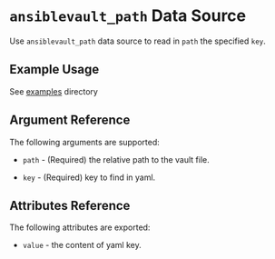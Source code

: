 # `ansiblevault_path` Data Source

Use `ansiblevault_path` data source to read in `path` the specified `key`.

## Example Usage

See [examples](https://github.com/MeilleursAgents/terraform-provider-ansiblevault/tree/master/examples) directory

## Argument Reference

The following arguments are supported:

* `path` - (Required) the relative path to the vault file.

* `key` - (Required) key to find in yaml.

## Attributes Reference

The following attributes are exported:

* `value` - the content of yaml key.
